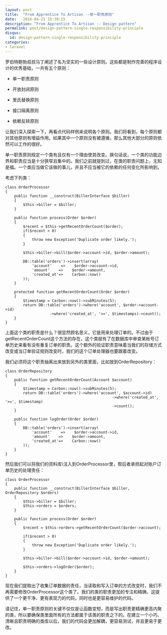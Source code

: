 ```yaml
---
layout: post
title:  "From Apprentice To Artisan --单一职责原则"
date:   2016-04-21 15:30:15
description: "From Apprentice To Artisan -- Design pattern"
permalink: post/design-pattern-single-responsibility-principle
disqus:
  id: design-pattern-single-responsibility-principle
categories:
- laravel
---
```


罗伯特鲍勃叔叔马丁阐述了名为坚实的一些设计原则。这些都是制作完善的程序设计的优秀基础，一共有五个原则：<br>

- 单一职责原则

- 开放封闭原则

- 里氏替换原则

- 接口隔离原则

- 依赖反转原则

让我们深入探索一下，再看点代码样例来说明各个原则。我们将看到，每个原则都对其他原则有增益作用。如果其中一个原则没有被遵循，那么其他大部分的原则依然可以工作的很好。<br>

单一职责原则规定一个类有且仅有一个理由使其改变。换句话说，一个类的功能边界和职责应当是十分狭窄且集中的。我们之前就提到过，在类的职责问题上，无知是福。一个类应当做它该做的事儿，并且不应当被它的依赖的任何变化所影响到。<br>

考虑下列类：<br>

```
class OrderProcessor 
{
    public function __construct(BillerInterface $biller)
    {
        $this->biller = $biller;
    }

    public function process(Order $order)
    {
        $recent = $this->getRecentOrderCount($order);
        if($recent > 0)
        {
            throw new Exception('Duplicate order likely.');
        }

        $this->biller->bill($order->account->id, $order->amount);

        DB::table('orders')->insert(array(
            'account'    =>    $order->account->id,
            'amount'    =>    $order->amount,
            'created_at'=>    Carbon::now()
        ));
    }
    
    protected function getRecentOrderCount(Order $order)
    {
        $timestamp = Carbon::now()->subMinutes(5);
        return DB::table('orders')->where('account', $order->account->id)
                    ->where('created_at', '>=', $timestamps)->count();
    }
}
```

上面这个类的职责是什么？很显然顾名思义，它是用来处理订单的。不过由于getRecentOrderCount这个方法的存在，这个类就有了在数据库中审查某帐号订单历史来看有没有重复订单的职责。这个额外的验证职责意味着当我们的存储方式改变或当订单验证规则改变时，我们的这个订单处理器也要跟着改变。<br>

我们必须将这个职责抽离出来放到另外的类里面，比如放到OrderRepository：<br>

```
class OrderRepository 
{
    public function getRecentOrderCount(Account $account)
    {
        $timestamp = Carbon::now()->subMinutes(5);
        return DB::table('orders')->where('account', $account->id)
                                                ->where('created_at', '>=', $timestamp)
                                                ->count();
    }

    public function logOrder(Order $order)
    {
        DB::table('orders')->insert(array(
            'account'    =>    $order->account->id,
            'amount'    =>    $order->amount,
            'created_at'=>    Carbon::now()
        ));
    }
}
```

然后我们可以将我们的资料库\注入到OrderProcessor里，帮后者承担起对账户订单历史的处理责任：<br>

```
class OrderProcessor 
{
    public function __construct(BillerInterface $biller, OrderRepository $orders)
    {
        $this->biller = $biller;
        $this->orders = $orders;
    }

    public function process(Order $order)
    {
        $recent = $this->orders->getRecentOrderCount($order->account);

        if($recent > 0)
        {
            throw new Exception('Duplicate order likely.');
        }

        $this->biller->bill($order->account->id, $order->amount);

        $this->orders->logOrder($order);
    }
}
```

现在我们提取出了收集订单数据的责任，当读取和写入订单的方式改变时，我们不再需要修改OrderProcessor这个类了。我们的类的职责更加的专注和精确，这提供了一个更干净、更有表现力的代码，同时也是更容易维护的代码。<br>

请记住，单一职责原则的关键不仅仅是让函数变短，而是写出职责更精确更高内聚的类，所以要确保类里面所有的方法都属于该类的职责之下的。在建立一个小巧、清晰且职责明确的类库以后，我们的代码会更加解耦，更容易测试，并且更易于更改。<br>
